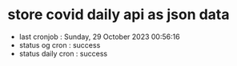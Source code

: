 # store covid daily api as json data

- last cronjob : Sunday, 29 October 2023 00:56:16
- status og cron : success
- status daily cron : success
      
      